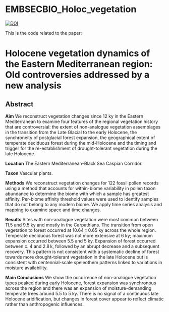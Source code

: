 # EMBSECBIO_Holoc_vegetation

[![DOI](https://zenodo.org/badge/707653666.svg)](https://zenodo.org/doi/10.5281/zenodo.10026595)

This is the code related to the paper:
# **Holocene vegetation dynamics of the Eastern Mediterranean region: Old controversies addressed by a new analysis**

## **Abstract**
**Aim**
We reconstruct vegetation changes since 12 ky in the Eastern Mediterranean to examine four features of the regional vegetation history that are controversial: the extent of non-analogue vegetation assemblages in the transition from the Late Glacial to the early Holocene, the synchroneity of postglacial forest expansion, the geographical extent of temperate deciduous forest during the mid-Holocene and the timing and trigger for the re-establishment of drought-tolerant vegetation during the late Holocene.

**Location**
The Eastern Mediterranean–Black Sea Caspian Corridor.

**Taxon**
Vascular plants.

**Methods**
We reconstruct vegetation changes for 122 fossil pollen records using a method that accounts for within-biome variability in pollen taxon abundance to determine the biome with which a sample has greatest affinity. Per-biome affinity threshold values were used to identify samples that do not belong to any modern biome. We apply time series analysis and mapping to examine space and time changes.

**Results**
Sites with non-analogue vegetation were most common between 11.5 and 9.5 ky and mostly in the Carpathians. The transition from open vegetation to forest occurred at 10.64 ± 0.65 ky across the whole region. Temperate deciduous forest was not more extensive at 6 ky; maximum expansion occurred between 5.5 and 5 ky. Expansion of forest occurred between c. 4 and 2.8 k, followed by an abrupt decrease and a subsequent recovery. This pattern is not consistent with a systematic decline of forest towards more drought-tolerant vegetation in the late Holocene but is consistent with centennial-scale speleothem patterns linked to variations in moisture availability.

**Main Conclusions**
We show the occurrence of non-analogue vegetation types peaked during early Holocene, forest expansion was synchronous across the region and there was an expansion of moisture-demanding temperate trees around 5.5 to 5 ky. There is no signal of a continuous late Holocene aridification, but changes in forest cover appear to reflect climatic rather than anthropogenic influences.
